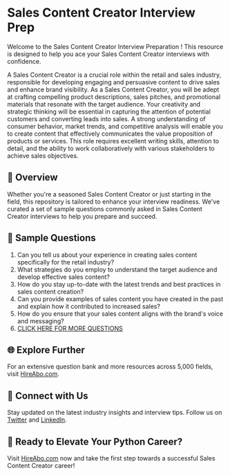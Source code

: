 # Sales Content Creator Interview Prep

Welcome to the Sales Content Creator Interview Preparation ! This resource is designed to help you ace your Sales Content Creator interviews with confidence.

A Sales Content Creator is a crucial role within the retail and sales industry, responsible for developing engaging and persuasive content to drive sales and enhance brand visibility. As a Sales Content Creator, you will be adept at crafting compelling product descriptions, sales pitches, and promotional materials that resonate with the target audience. Your creativity and strategic thinking will be essential in capturing the attention of potential customers and converting leads into sales. A strong understanding of consumer behavior, market trends, and competitive analysis will enable you to create content that effectively communicates the value proposition of products or services. This role requires excellent writing skills, attention to detail, and the ability to work collaboratively with various stakeholders to achieve sales objectives.

## 🚀 Overview

Whether you're a seasoned Sales Content Creator or just starting in the field, this repository is tailored to enhance your interview readiness. We've curated a set of sample questions commonly asked in Sales Content Creator interviews to help you prepare and succeed.

## 📝 Sample Questions

1. Can you tell us about your experience in creating sales content specifically for the retail industry?
2. What strategies do you employ to understand the target audience and develop effective sales content?
3. How do you stay up-to-date with the latest trends and best practices in sales content creation?
4. Can you provide examples of sales content you have created in the past and explain how it contributed to increased sales?
5. How do you ensure that your sales content aligns with the brand's voice and messaging?
6. [CLICK HERE FOR MORE QUESTIONS](https://hireabo.com/job/22_1_45/Sales%20Content%20Creator)

## 🌐 Explore Further

For an extensive question bank and more resources across 5,000 fields, visit [HireAbo.com](https://www.hireabo.com).

## 📱 Connect with Us

Stay updated on the latest industry insights and interview tips. Follow us on [Twitter](https://twitter.com/hireabo) and [LinkedIn](https://www.linkedin.com/in/hire-abo-3609972a8/).

## 🚀 Ready to Elevate Your Python Career?

Visit [HireAbo.com](https://www.hireabo.com) now and take the first step towards a successful Sales Content Creator career!